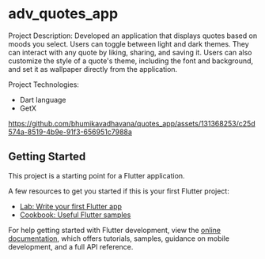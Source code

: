 # adv_quotes_app
Project Description:
Developed an application that displays quotes based on moods you select. Users can toggle between light and dark themes. They can interact with any quote by liking, sharing, and saving it. Users can also customize the style of a quote's theme, including the font and background, and set it as wallpaper directly from the application.

Project Technologies:
- Dart language
- GetX




https://github.com/bhumikavadhavana/quotes_app/assets/131368253/c25d574a-8519-4b9e-91f3-656951c7988a



## Getting Started

This project is a starting point for a Flutter application.

A few resources to get you started if this is your first Flutter project:

- [Lab: Write your first Flutter app](https://docs.flutter.dev/get-started/codelab)
- [Cookbook: Useful Flutter samples](https://docs.flutter.dev/cookbook)

For help getting started with Flutter development, view the
[online documentation](https://docs.flutter.dev/), which offers tutorials,
samples, guidance on mobile development, and a full API reference.
